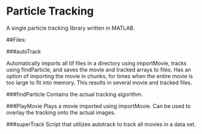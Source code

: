 


# Particle Tracking

A single particle tracking library written in MATLAB.

##Files:

###autoTrack

Automatically imports all tif files in a directory using importMovie,
tracks using findParticle, and saves the movie and tracked arrays to files.
Has an option of importing the movie in chunks, for times when the entire 
movie is too large to fit into memory. This results in several movie and
tracked files.

###findParticle
Contains the actual tracking algorithm.

###PlayMovie
Plays a movie imported using importMovie. Can be used to overlay the tracking
onto the actual images.

###superTrack
Script that utilizes autotrack to track all movies in a data set.

